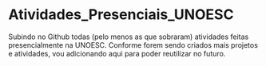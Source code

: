 # Atividades_Presenciais_UNOESC
Subindo no Github todas (pelo menos as que sobraram) atividades feitas presencialmente na UNOESC. Conforme forem sendo criados mais projetos e atividades, vou 
adicionando aqui para poder reutilizar no futuro.
